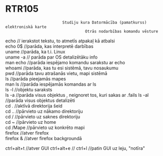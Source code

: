 # RTR105
                             Studiju kura Datormācība (pamatkurss) elektroniskā karte
                                       Otrās nodarbības komandu vēsture
    
   echo // ierakstot tekstu, to atmetīs atpakaļ kā atbalsi  
   echo 0$ //parāda, kas interpretē darbības  
   uname //parāda, ka t.i. Linux  
   uname -a // parāda par OS detalizētāku  info  
   man echo //parāda iespējamo komandu sarakstu ar echo  
   whoami //parāda, kas tu esi sistēmā, tavu nosaukumu  
   pwd //parāda tavu atrašanās vietu, mapi sistēmā  
   ls //parāda pieejamās mapes  
   man ls //parāda iespējamās komandas ar ls  
   ls -l //objektu saraksts  
   ls -a //parāda visus objektus  , neignoret tos, kuri sakas ar .fails
   ls -al //parāda visus objektus detalizēti  
   cd . //aktīvā direktorija šeid  
   cd .. //pārvieto uz nākamo direktoriju  
   cd / //pārvieto uz saknes direktoriju  
   cd ~ //pārvieto uz home   
   cd /Mape //pārvieto uz konkrēto mapi  
   firefox //atver firefox  
   firefox & //atver firefox backgroundā    
   
   ctrl+alt+t //atver GUI
   ctrl+alt+e //
   ctrl+l //patin GUI uz leju, "notīra"
   
   
